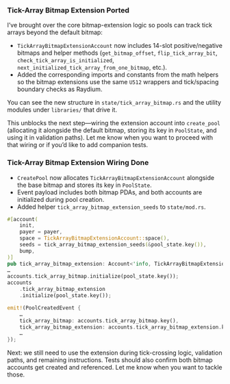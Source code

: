 ### Tick-Array Bitmap Extension Ported

I’ve brought over the core bitmap-extension logic so pools can track tick arrays beyond the default bitmap:

- `TickArrayBitmapExtensionAccount` now includes 14-slot positive/negative bitmaps and helper methods (`get_bitmap_offset`, `flip_tick_array_bit`, `check_tick_array_is_initialized`, `next_initialized_tick_array_from_one_bitmap`, etc.).
- Added the corresponding imports and constants from the math helpers so the bitmap extensions use the same `U512` wrappers and tick/spacing boundary checks as Raydium.

You can see the new structure in `state/tick_array_bitmap.rs` and the utility modules under `libraries/` that drive it.

This unblocks the next step—wiring the extension account into `create_pool` (allocating it alongside the default bitmap, storing its key in `PoolState`, and using it in validation paths). Let me know when you want to proceed with that wiring or if you’d like to add companion tests.


### Tick-Array Bitmap Extension Wiring Done

- `CreatePool` now allocates `TickArrayBitmapExtensionAccount` alongside the base bitmap and stores its key in `PoolState`.
- Event payload includes both bitmap PDAs, and both accounts are initialized during pool creation.
- Added helper `tick_array_bitmap_extension_seeds` to `state/mod.rs`.

```1:118:contract_roadmap/…/create_pool.rs
#[account(
    init,
    payer = payer,
    space = TickArrayBitmapExtensionAccount::space(),
    seeds = tick_array_bitmap_extension_seeds(&pool_state.key()),
    bump,
)]
pub tick_array_bitmap_extension: Account<'info, TickArrayBitmapExtensionAccount>,
…
accounts.tick_array_bitmap.initialize(pool_state.key());
accounts
    .tick_array_bitmap_extension
    .initialize(pool_state.key());

emit!(PoolCreatedEvent {
    …
    tick_array_bitmap: accounts.tick_array_bitmap.key(),
    tick_array_bitmap_extension: accounts.tick_array_bitmap_extension.key(),
    …
});
```

Next: we still need to use the extension during tick-crossing logic, validation paths, and remaining instructions. Tests should also confirm both bitmap accounts get created and referenced. Let me know when you want to tackle those.